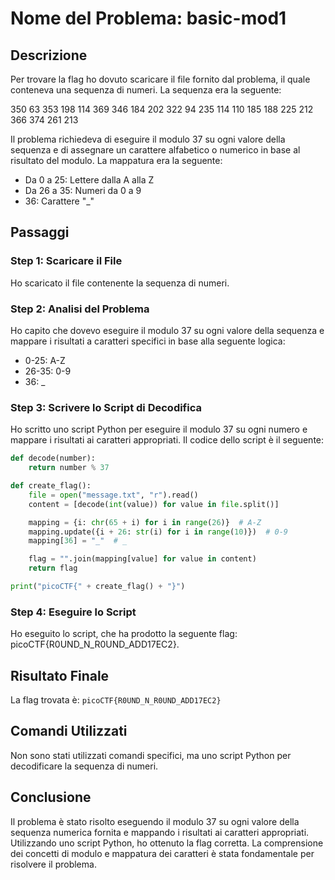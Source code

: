 # Nome del Problema: basic-mod1

## Descrizione

Per trovare la flag ho dovuto scaricare il file fornito dal problema, il quale conteneva una sequenza di numeri. La sequenza era la seguente:

350 63 353 198 114 369 346 184 202 322 94 235 114 110 185 188 225 212 366 374 261 213

Il problema richiedeva di eseguire il modulo 37 su ogni valore della sequenza e di assegnare un carattere alfabetico o numerico in base al risultato del modulo. La mappatura era la seguente:

- Da 0 a 25: Lettere dalla A alla Z
- Da 26 a 35: Numeri da 0 a 9
- 36: Carattere "_"

## Passaggi

### Step 1: Scaricare il File

Ho scaricato il file contenente la sequenza di numeri.

### Step 2: Analisi del Problema

Ho capito che dovevo eseguire il modulo 37 su ogni valore della sequenza e mappare i risultati a caratteri specifici in base alla seguente logica:

- 0-25: A-Z
- 26-35: 0-9
- 36: _

### Step 3: Scrivere lo Script di Decodifica

Ho scritto uno script Python per eseguire il modulo 37 su ogni numero e mappare i risultati ai caratteri appropriati. Il codice dello script è il seguente:

```python
def decode(number):
    return number % 37

def create_flag():
    file = open("message.txt", "r").read()
    content = [decode(int(value)) for value in file.split()]

    mapping = {i: chr(65 + i) for i in range(26)}  # A-Z
    mapping.update({i + 26: str(i) for i in range(10)})  # 0-9
    mapping[36] = "_"  # _

    flag = "".join(mapping[value] for value in content)
    return flag

print("picoCTF{" + create_flag() + "}")
```

### Step 4: Eseguire lo Script

Ho eseguito lo script, che ha prodotto la seguente flag: picoCTF{R0UND_N_R0UND_ADD17EC2}.

## Risultato Finale

La flag trovata è: `picoCTF{R0UND_N_R0UND_ADD17EC2}`

## Comandi Utilizzati

Non sono stati utilizzati comandi specifici, ma uno script Python per decodificare la sequenza di numeri.

## Conclusione

Il problema è stato risolto eseguendo il modulo 37 su ogni valore della sequenza numerica fornita e mappando i risultati ai caratteri appropriati. Utilizzando uno script Python, ho ottenuto la flag corretta. La comprensione dei concetti di modulo e mappatura dei caratteri è stata fondamentale per risolvere il problema.
